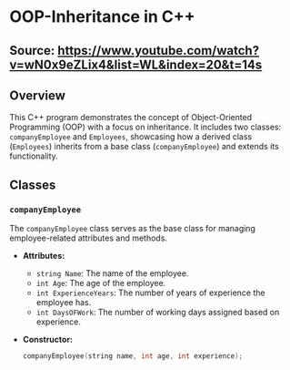 # OOP-Inheritance in C++

## Source: https://www.youtube.com/watch?v=wN0x9eZLix4&list=WL&index=20&t=14s

## Overview

This C++ program demonstrates the concept of Object-Oriented Programming (OOP) with a focus on inheritance. It includes two classes: `companyEmployee` and `Employees`, showcasing how a derived class (`Employees`) inherits from a base class (`companyEmployee`) and extends its functionality.

## Classes

### `companyEmployee`

The `companyEmployee` class serves as the base class for managing employee-related attributes and methods.

- **Attributes:**
  - `string Name`: The name of the employee.
  - `int Age`: The age of the employee.
  - `int ExperienceYears`: The number of years of experience the employee has.
  - `int DaysOFWork`: The number of working days assigned based on experience.

- **Constructor:**
  ```cpp
  companyEmployee(string name, int age, int experience);
